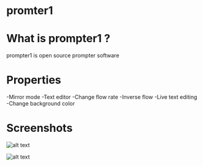 # promter1

# What is prompter1 ?

prompter1 is open source prompter software

# Properties

-Mirror mode
-Text editor
-Change flow rate
-Inverse flow
-Live text editing
-Change background color


# Screenshots

![alt text](https://lh3.googleusercontent.com/t1Gte1KU-z6hKWSzTIWkdSG5vbFW5xR3LKYDPvqGwReplpO6iDhVJN2hVAqOXQnSsZncTGYpsuT6CmmM6_WQHKb6x97s0PJXT6V1Qq0ecS8QJSmXeOwq_rCJTWQ18Q1ld4JFR60_ygMHppdqoJl6FMsR-B5iOS-vXfDCz9dwKewKEjY8z4aqSPKQDvHA_29PJBUen4_HeFJATtojz73USBg-1XcEYf50zGdAA7LVJyRQ2c_chWjx0WPbzqiEUOb_UWAOHl_K7tDj1AYtWVMWqGOvDDPcdkpa1CK9orMlt4MeW5fWc4V7oDf_fwOVCnMSWUf9kylRKmDiOZucqt14rydxJ9H-xWst1Df6st033cFZewS1y0tNN8Lbs27XtCWxla-GW9RfCd8MdGchLUJ0CVTfxTN_T1KdldSlANcBw7WFI5xkgSK_vXj0GVVTJ7JMOknP5y7QQ4cEMJF9Ml3Tu0_dpZjtCFX1KKi6OEHJQa7qEyoOpb1GK9TZ0m_Z4heIkc0xaMqIvJVppxLoimwsuNXtvo48QnYMkMU1wfCDs88BDZHaFE8RI27HFb-lyRlYUyU3zy6kPnRNsiTm8HA1UNsF4MsUPzQJN4h4-WnWg5hKlqOoGzZYaT0qnYlVZQmqG7d9_YXfii3MAFiLHyI_l2cV3nh3E6hUYSt2DYevjsP24TQe_qb7N1YcwBoR1QCkgjaMRrCkM0mWuLdV-g=w1919-h941-no)


![alt text](https://lh3.googleusercontent.com/4wIEUNpnsIdlmp5wxuKWCmG3OrSngkygUEcDh6sGslWqAs12CMm350nHJ1IDYx09O8QF-ro-g1oSyPxbsZjkduIqoY4EoPSHyvEsoEPA0P2MFEYf6w9vqWZuWmLl6Vv553jVJHCmPC0WMI3aBSNoqm5Hcwphjxb2bDJ-w6V8CkYcyW2ya4a3kFkEfVuZCeLoZDcQPyJbB0iRmTrAGSfIan5daFtWp8_nqQBCWaMJJPeXEw072mEP0dk-wSTOfDDgR4g7iFMgqwsUQGCRJ7FVa0talQORfWQhumr0oRQYpzex76THqhTPIfDradHjdQCKvNEol-YUgYtYF31lKqgAkE4TFxopwu2ml9_jOaTKsZ4t40L47fr_oV6DHY8j6MR4neyickNGoaTbDTyp8hSRrglVJfumTmPJc__Gcwuvyp1g4g42eTM2Olko0LYoZ6glrG6-ujzv9VANUqal-_ykFL3IoUDGzEJswdBp2sS4YL6w23rgEnkyIw-hDdvVcmiuU9SBkgzozDRT5sV7xtRkhX1dNPkVCw_d9Hdy0Qrrz3rIuw2dtDKqfJqydJD1FG1i_QvlYc9Rec0Wg1SYrWX1-wzMMHLOj5OlO-uab2NXp-6ORilHxZHpH4SNm6UIlR0mQcnodNW7c0B5-jYOXGrwkuxsIGVpdLm4AfEoz9kx1tW_Id8GetmShJ6sRbDXItoWt3Km-2pSmoQT3n5uOw=w1919-h944-no)
